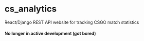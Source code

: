 # cs_analytics
React/Django REST API website for tracking CSGO match statistics

#### No longer in active development (got bored)
